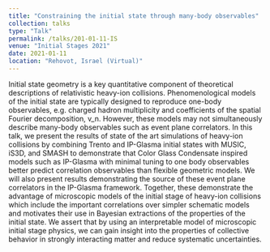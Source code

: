 ```yaml
---
title: "Constraining the initial state through many-body observables"
collection: talks
type: "Talk"
permalink: /talks/201-01-11-IS
venue: "Initial Stages 2021"
date: 2021-01-11
location: "Rehovot, Israel (Virtual)"
---
```


Initial state geometry is a key quantitative component of theoretical descriptions of relativistic heavy-ion collisions. Phenomenological models of the initial state are typically designed to reproduce one-body observables, e.g. charged hadron multiplicity and coefficients of the spatial Fourier decomposition, v_n. However, these models may not simultaneously describe many-body observables such as event plane correlators. In this talk, we present the results of state of the art simulations of heavy-ion collisions by combining Trento and IP-Glasma initial states with MUSIC, iS3D, and SMASH to demonstrate that Color Glass Condensate inspired models such as IP-Glasma with minimal tuning to one body observables better predict correlation observables than flexible geometric models. We will also present results demonstrating the source of these event plane correlators in the IP-Glasma framework. Together, these demonstrate the advantage of microscopic models of the initial stage of heavy-ion collisions which include the important correlations over simpler schematic models and motivates their use in Bayesian extractions of the properties of the initial state. We assert that by using an interpretable model of microscopic initial stage physics, we can gain insight into the properties of collective behavior in strongly interacting matter and reduce systematic uncertainties.
